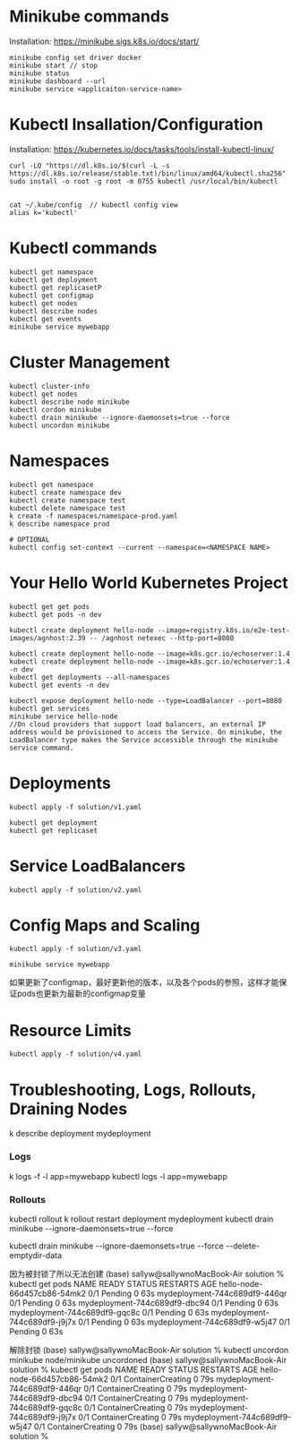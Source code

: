 
# Minikube commands
Installation: https://minikube.sigs.k8s.io/docs/start/
```
minikube config set driver docker
minikube start // stop
minikube status
minikube dashboard --url
minikube service <applicaiton-service-name>
```

# Kubectl Insallation/Configuration
Installation: https://kubernetes.io/docs/tasks/tools/install-kubectl-linux/

```
curl -LO "https://dl.k8s.io/$(curl -L -s https://dl.k8s.io/release/stable.txt)/bin/linux/amd64/kubectl.sha256"
sudo install -o root -g root -m 0755 kubectl /usr/local/bin/kubectl


cat ~/.kube/config  // kubectl config view
alias k='kubectl'
```

# Kubectl commands
```
kubectl get namespace
kubectl get deployment
kubectl get replicasetP
kubectl get configmap
kubectl get nodes
kubectl describe nodes
kubectl get events
minikube service mywebapp
```

# Cluster Management
```
kubectl cluster-info
kubectl get nodes
kubectl describe node minikube
kubectl cordon minikube
kubectl drain minikube --ignore-daemonsets=true --force
kubectl uncordon minikube
```

# Namespaces
```
kubectl get namespace
kubectl create namespace dev
kubectl create namespace test
kubectl delete namespace test
k create -f namespaces/namespace-prod.yaml
k describe namespace prod

# OPTIONAL
kubectl config set-context --current --namespace=<NAMESPACE NAME>
```

# Your Hello World Kubernetes Project
```
kubectl get get pods
kubectl get pods -n dev

kubectl create deployment hello-node --image=registry.k8s.io/e2e-test-images/agnhost:2.39 -- /agnhost netexec --http-port=8080

kubectl create deployment hello-node --image=k8s.gcr.io/echoserver:1.4
kubectl create deployment hello-node --image=k8s.gcr.io/echoserver:1.4 -n dev
kubectl get deployments --all-namespaces
kubectl get events -n dev

kubectl expose deployment hello-node --type=LoadBalancer --port=8080
kubectl get services
minikube service hello-node
//On cloud providers that support load balancers, an external IP address would be provisioned to access the Service. On minikube, the LoadBalancer type makes the Service accessible through the minikube service command.
```

# Deployments
```
kubectl apply -f solution/v1.yaml

kubectl get deployment
kubectl get replicaset
```

# Service LoadBalancers
```
kubectl apply -f solution/v2.yaml
```

# Config Maps and Scaling
```
kubectl apply -f solution/v3.yaml

minikube service mywebapp
```

如果更新了configmap，最好更新他的版本，以及各个pods的参照，这样才能保证pods也更新为最新的configmap变量

# Resource Limits
```
kubectl apply -f solution/v4.yaml
```



# Troubleshooting, Logs, Rollouts, Draining Nodes
k describe deployment mydeployment
### Logs
k logs -f -l app=mywebapp
kubectl logs -l app=mywebapp
### Rollouts
kubectl rollout
k rollout restart deployment mydeployment
kubectl drain minikube --ignore-daemonsets=true --force

kubectl drain minikube --ignore-daemonsets=true --force --delete-emptydir-data

因为被封锁了所以无法创建
(base) sallyw@sallywnoMacBook-Air solution % kubectl get pods
NAME                            READY   STATUS    RESTARTS   AGE
hello-node-66d457cb86-54mk2     0/1     Pending   0          63s
mydeployment-744c689df9-446qr   0/1     Pending   0          63s
mydeployment-744c689df9-dbc94   0/1     Pending   0          63s
mydeployment-744c689df9-gqc8c   0/1     Pending   0          63s
mydeployment-744c689df9-j9j7x   0/1     Pending   0          63s
mydeployment-744c689df9-w5j47   0/1     Pending   0          63s

解除封锁
(base) sallyw@sallywnoMacBook-Air solution % kubectl uncordon minikube
node/minikube uncordoned
(base) sallyw@sallywnoMacBook-Air solution % kubectl get pods
NAME                            READY   STATUS              RESTARTS   AGE
hello-node-66d457cb86-54mk2     0/1     ContainerCreating   0          79s
mydeployment-744c689df9-446qr   0/1     ContainerCreating   0          79s
mydeployment-744c689df9-dbc94   0/1     ContainerCreating   0          79s
mydeployment-744c689df9-gqc8c   0/1     ContainerCreating   0          79s
mydeployment-744c689df9-j9j7x   0/1     ContainerCreating   0          79s
mydeployment-744c689df9-w5j47   0/1     ContainerCreating   0          79s
(base) sallyw@sallywnoMacBook-Air solution %
